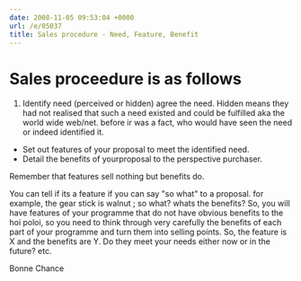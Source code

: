 ```yaml
---
date: 2008-11-05 09:53:04 +0000
url: /e/05037
title: Sales procedure - Need, Feature, Benefit
---
```



# Sales proceedure is as follows

1. Identify need (perceived or hidden) agree the need. Hidden means they had not realised that such a need existed and could be fulfilled aka the world wide web/net. before ir was a fact, who would have seen the need or indeed identified it.
* Set out features of your proposal to meet the identified need.
* Detail the benefits of yourproposal to the perspective purchaser.

Remember that features sell nothing but benefits do.

You can tell if its a feature if you can say "so what" to a proposal. for
example, the gear stick is walnut ; so what? whats the benefits? So, you will
have features of your programme that do not have obvious benefits to the hoi
poloi, so you need to think through very carefully the benefits of each part of
your programme and turn them into selling points. So, the feature is X and the
benefits are Y. Do they meet your needs either now or in the future? etc.

Bonne Chance

